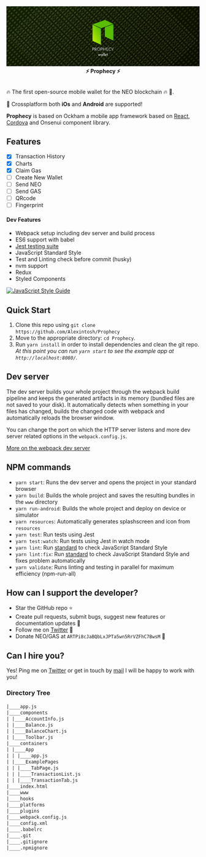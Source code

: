 <img src="https://github.com/Alexintosh/Prophecy/blob/master/logo.jpg?raw=true" alt="Ockham logo">

<div align="center"><strong>⚡ Prophecy ⚡</strong></div>
<br />

🔥 The first open-source mobile wallet for the NEO blockchain 🔥 🏦.

📱 Crossplatform both <b>iOs</b> and <b>Android</b> are supported!

<b>Prophecy</b> is based on Ockham a mobile app framework based on [React](https://facebook.github.io/react/), [Cordova](https://cordova.apache.org/) and Onsenui component library.


## <a name="features"></a>Features

- [X] Transaction History
- [X] Charts
- [X] Claim Gas
- [ ] Create New Wallet
- [ ] Send NEO
- [ ] Send GAS
- [ ] QRcode
- [ ] Fingerprint

#### Dev Features
* Webpack setup including dev server and build process
* ES6 support with babel
* <a href="https://facebook.github.io/jest/docs/">Jest testing suite</a>
* JavaScript Standard Style
* Test and Linting check before commit (husky)
* nvm support
* Redux
* Styled Components

[![JavaScript Style Guide](https://cdn.rawgit.com/standard/standard/master/badge.svg)](https://github.com/standard/standard)


## <a name="start"></a> Quick Start

1. Clone this repo using `git clone https://github.com/Alexintosh/Prophecy`
2. Move to the appropriate directory: `cd Prophecy`.<br />
3. Run `yarn install` in order to install dependencies and clean the git repo.<br />
   *At this point you can run `yarn start` to see the example app at `http://localhost:8080/`.*

## <a name="dev-server"></a>Dev server
The dev server builds your whole project through the webpack build pipeline and keeps the generated artifacts in its memory (bundled files are not saved to your disk). It automatically detects when something in your files has changed, builds the changed code with webpack and automatically reloads the browser window.

You can change the port on which the HTTP server listens and more dev server related options in the `webpack.config.js`.

[More on the webpack dev server](https://webpack.js.org/configuration/dev-server/)

## <a name="npm-commands"></a>NPM commands

* `yarn start`: Runs the dev server and opens the project in your standard browser
* `yarn build`: Builds the whole project and saves the resulting bundles in the `www` directory
* `yarn run-android`: Builds the whole project and deploy on device or simulator
* `yarn resources`: Automatically generates splashscreen and icon from `resources`
* `yarn test`: Run tests using Jest
* `yarn test:watch`: Run tests using Jest in watch mode
* `yarn lint`: Run <a href="https://github.com/standard/standard">standard</a> to check JavaScript Standard Style 
* `yarn lint:fix`: Run <a href="https://github.com/standard/standard">standard</a> to check JavaScript Standard Style and fixes problem automatically
* `yarn validate`: Runs linting and testing in parallel for maximum efficiency (npm-run-all)


## How can I support the developer?
- Star the GitHub repo :star:
- Create pull requests, submit bugs, suggest new features or documentation updates :wrench:
- Follow me on [Twitter](https://twitter.com/alexintosh) :feet:
- Donate NEO/GAS at `ARTPi8cJaBQbLxJPTa5wn5RrVZFhC7BwsM` 🤑

## Can I hire you?
Yes!  Ping me on [Twitter](https://twitter.com/alexintosh) or get in touch by [mail](mailto:alessio.d@gmail.com)
I will be happy to work with you!

### Directory Tree

```
|____app.js
|____components
| |____AccountInfo.js
| |____Balance.js
| |____BalanceChart.js
| |____Toolbar.js
|____containers
| |____App
| | |____app.js
| |____ExamplePages
| | |____TabPage.js
| | |____TransactionList.js
| | |____TransactionTab.js
|____index.html
|____www
|____hooks
|____platforms
|____plugins
|____webpack.config.js
|____config.xml
|____.babelrc
|____.git
|____.gitignore
|____.npmignore
```

<br />

